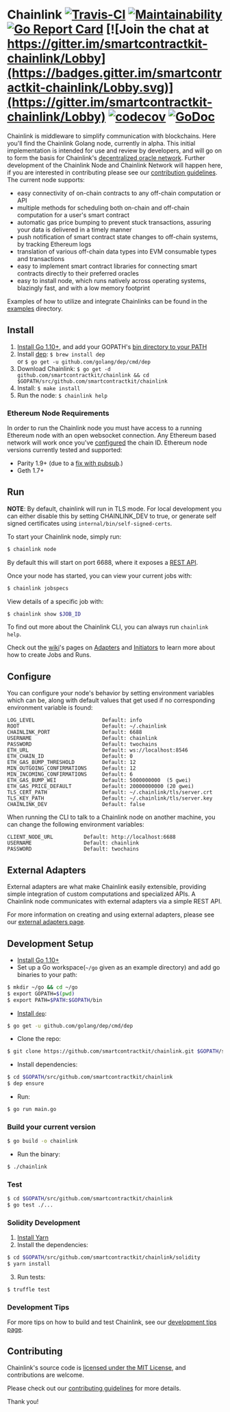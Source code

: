 # Chainlink [![Travis-CI](https://travis-ci.org/smartcontractkit/chainlink.svg?branch=master)](https://travis-ci.org/smartcontractkit/chainlink) [![Maintainability](https://api.codeclimate.com/v1/badges/273722bb9f6f22d799bd/maintainability)](https://codeclimate.com/github/smartcontractkit/chainlink/maintainability) [![Go Report Card](https://goreportcard.com/badge/github.com/smartcontractkit/chainlink)](https://goreportcard.com/report/github.com/smartcontractkit/chainlink) [![Join the chat at https://gitter.im/smartcontractkit-chainlink/Lobby](https://badges.gitter.im/smartcontractkit-chainlink/Lobby.svg)](https://gitter.im/smartcontractkit-chainlink/Lobby) [![codecov](https://codecov.io/gh/smartcontractkit/chainlink/branch/master/graph/badge.svg)](https://codecov.io/gh/smartcontractkit/chainlink) [![GoDoc](https://godoc.org/github.com/smartcontractkit/chainlink?status.svg)](https://godoc.org/github.com/smartcontractkit/chainlink)

Chainlink is middleware to simplify communication with blockchains.
Here you'll find the Chainlink Golang node, currently in alpha.
This initial implementation is intended for use and review by developers,
and will go on to form the basis for Chainlink's [decentralized oracle network](https://link.smartcontract.com/whitepaper).
Further development of the Chainlink Node and Chainlink Network will happen here,
if you are interested in contributing please see our [contribution guidelines](./docs/CONTRIBUTING.md).
The current node supports:
- easy connectivity of on-chain contracts to any off-chain computation or API
- multiple methods for scheduling both on-chain and off-chain computation for a user's smart contract
- automatic gas price bumping to prevent stuck transactions, assuring your data is delivered in a timely manner
- push notification of smart contract state changes to off-chain systems, by tracking Ethereum logs
- translation of various off-chain data types into EVM consumable types and transactions
- easy to implement smart contract libraries for connecting smart contracts directly to their preferred oracles
- easy to install node, which runs natively across operating systems, blazingly fast, and with a low memory footprint

Examples of how to utilize and integrate Chainlinks can be found in the [examples](./examples) directory.

## Install

1. [Install Go 1.10+](https://golang.org/doc/install#install), and add your GOPATH's [bin directory to your PATH](https://golang.org/doc/code.html#GOPATH)
2. Install [dep](https://github.com/golang/dep#installation): `$ brew install dep` <br> or `$ go get -u github.com/golang/dep/cmd/dep`
3. Download Chainlink: `$ go get -d github.com/smartcontractkit/chainlink && cd $GOPATH/src/github.com/smartcontractkit/chainlink`
4. Install: `$ make install`
5. Run the node: `$ chainlink help`

### Ethereum Node Requirements

In order to run the Chainlink node you must have access to a running Ethereum node with an open websocket connection.
Any Ethereum based network will work once you've [configured](https://github.com/smartcontractkit/chainlink#configure) the chain ID.
Ethereum node versions currently tested and supported:

- Parity 1.9+ (due to a [fix with pubsub](https://github.com/paritytech/parity/issues/6590).)
- Geth 1.7+

## Run

**NOTE**: By default, chainlink will run in TLS mode. For local development you can either disable this by setting CHAINLINK_DEV to true, or generate self signed certificates using `internal/bin/self-signed-certs`.

To start your Chainlink node, simply run:
```bash
$ chainlink node
```
By default this will start on port 6688, where it exposes a [REST API](https://github.com/smartcontractkit/chainlink/wiki/REST-API).

Once your node has started, you can view your current jobs with:
```bash
$ chainlink jobspecs
````
View details of a specific job with:
```bash
$ chainlink show $JOB_ID
```

To find out more about the Chainlink CLI, you can always run `chainlink help`.

Check out the [wiki](https://github.com/smartcontractkit/chainlink/wiki)'s pages on [Adapters](https://github.com/smartcontractkit/chainlink/wiki/Adapters) and [Initiators](https://github.com/smartcontractkit/chainlink/wiki/Initiators) to learn more about how to create Jobs and Runs.

## Configure

You can configure your node's behavior by setting environment variables which can be, along with default values that get used if no corresponding environment variable is found:

    LOG_LEVEL                      Default: info
    ROOT                           Default: ~/.chainlink
    CHAINLINK_PORT                 Default: 6688
    USERNAME                       Default: chainlink
    PASSWORD                       Default: twochains
    ETH_URL                        Default: ws://localhost:8546
    ETH_CHAIN_ID                   Default: 0
    ETH_GAS_BUMP_THRESHOLD         Default: 12
    MIN_OUTGOING_CONFIRMATIONS     Default: 12
    MIN_INCOMING_CONFIRMATIONS     Default: 6
    ETH_GAS_BUMP_WEI               Default: 5000000000  (5 gwei)
    ETH_GAS_PRICE_DEFAULT          Default: 20000000000 (20 gwei)
    TLS_CERT_PATH                  Default: ~/.chainlink/tls/server.crt
    TLS_KEY_PATH                   Default: ~/.chainlink/tls/server.key
    CHAINLINK_DEV                  Default: false

When running the CLI to talk to a Chainlink node on another machine, you can change the following environment variables:

    CLIENT_NODE_URL          Default: http://localhost:6688
    USERNAME                 Default: chainlink
    PASSWORD                 Default: twochains

## External Adapters

External adapters are what make Chainlink easily extensible, providing simple integration of custom computations and specialized APIs.
A Chainlink node communicates with external adapters via a simple REST API.

For more information on creating and using external adapters, please see our [external adapters page](https://github.com/smartcontractkit/chainlink/wiki/External-Adapters).


## Development Setup


- [Install Go 1.10+](https://golang.org/doc/install#install)
- Set up a Go workspace(`~/go` given as an example directory) and add go binaries to your path:
```bash
$ mkdir ~/go && cd ~/go
$ export GOPATH=$(pwd)
$ export PATH=$PATH:$GOPATH/bin
```

- [Install `dep`](https://github.com/golang/dep#installation):
```bash
$ go get -u github.com/golang/dep/cmd/dep
```

- Clone the repo:
```bash
$ git clone https://github.com/smartcontractkit/chainlink.git $GOPATH/src/github.com/smartcontractkit/chainlink
```

- Install dependencies:
```bash
$ cd $GOPATH/src/github.com/smartcontractkit/chainlink
$ dep ensure
```

- Run:
```bash
$ go run main.go
```

### Build your current version

```bash
$ go build -o chainlink
```

- Run the binary:
```bash
$ ./chainlink
```

### Test

```bash
$ cd $GOPATH/src/github.com/smartcontractkit/chainlink
$ go test ./...
```

### Solidity Development

1. [Install Yarn](https://yarnpkg.com/lang/en/docs/install)
2. Install the dependencies:
```bash
$ cd $GOPATH/src/github.com/smartcontractkit/chainlink/solidity
$ yarn install
```
3. Run tests:
```bash
$ truffle test
```
### Development Tips

For more tips on how to build and test Chainlink, see our [development tips page](https://github.com/smartcontractkit/chainlink/wiki/Development-Tips).

## Contributing

Chainlink's source code is [licensed under the MIT License](https://github.com/smartcontractkit/chainlink/blob/master/LICENSE), and contributions are welcome.

Please check out our [contributing guidelines](./docs/CONTRIBUTING.md) for more details.

Thank you!
